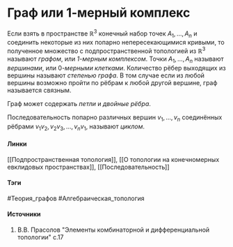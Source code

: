 # Граф или 1-мерный комплекс
Если взять в пространстве $\mathbb{R}^{3}$ конечный набор точек $A_{1},\dots,A_{n}$ и соединить некоторые из них попарно непересекающимися кривыми, то полученное множество с подпространственной топологией из $\mathbb{R}^{3}$ называют *графом*, или *$1$-мерным комплексом*. Точки $A_{1},\dots,A_{n}$ называют *вершинами*, или $0$*-мерными клетками*.
Количество рёбер выходящих из вершины называют *степенью графа*.
В том случае если из любой вершины возможно пройти по рёбрам к любой другой вершине, граф называется связным.

Граф может содержать *петли* и *двойные рёбра*.

Последовательность попарно различных вершин $v_{1},\dots,v_{n}$ соединённых рёбрами $v_{1}v_{2},v_{2}v_{3},\dots,v_{n}v_{1}$, называют *циклом*.
#### Линки
 [[Подпространственная топология]],
 [[О топологии на конечномерных евклидовых пространствах]],
 [[Последовательность]]
#### Тэги
 #Теория_графов
 #Алгебраическая_топология 
#### Источники
1. В.В. Прасолов "Элементы комбинаторной и дифференциальной топологии" с.17
